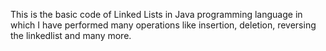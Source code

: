 This is the basic code of Linked Lists in Java programming language in which I have performed many operations like insertion, deletion, reversing the linkedlist and many more.